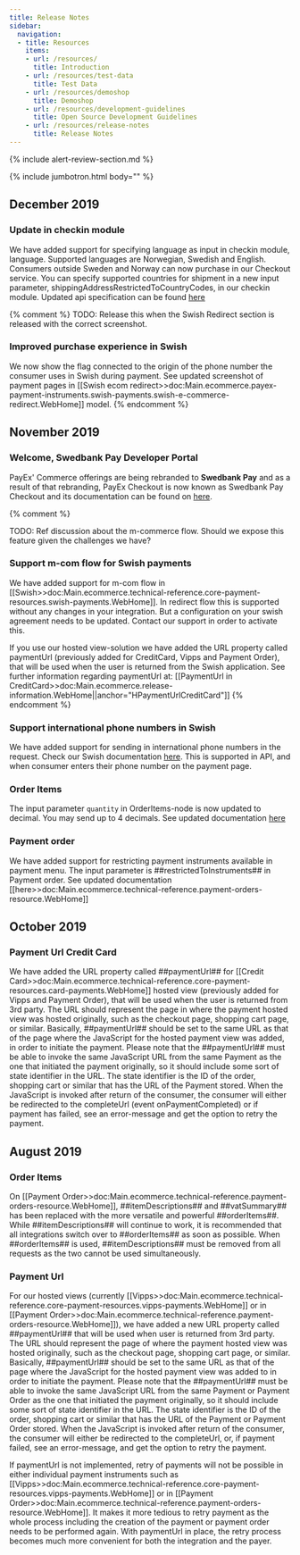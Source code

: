 ```yaml
---
title: Release Notes
sidebar:
  navigation:
  - title: Resources
    items:
    - url: /resources/
      title: Introduction
    - url: /resources/test-data
      title: Test Data
    - url: /resources/demoshop
      title: Demoshop
    - url: /resources/development-guidelines
      title: Open Source Development Guidelines
    - url: /resources/release-notes
      title: Release Notes
---
```


{% include alert-review-section.md %}

{% include jumbotron.html body="" %}

## December 2019

### Update in checkin module

We have added support for specifying language as input in checkin module,
language. Supported languages are Norwegian, Swedish and English. Consumers
outside Sweden and Norway can now purchase in our Checkout service. You can
specify supported countries for shipment in a new input parameter,
shippingAddressRestrictedToCountryCodes, in our checkin module.
Updated api specification can be found [here][initiate-consumer-session]

{% comment %}
TODO: Release this when the Swish Redirect section is released with the correct screenshot.

### Improved purchase experience in Swish

We now show the flag connected to the origin of the phone number the consumer
uses in Swish during payment. See updated screenshot of payment pages in [[Swish
ecom
redirect>>doc:Main.ecommerce.payex-payment-instruments.swish-payments.swish-e-commerce-redirect.WebHome]]
model.
{% endcomment %}

## November 2019

### Welcome, Swedbank Pay Developer Portal

PayEx' Commerce offerings are being rebranded to **Swedbank Pay** and as a
result of that rebranding, PayEx Checkout is now known as Swedbank Pay Checkout
and its documentation can be found on [here][checkout].

{% comment %}

TODO: Ref discussion about the m-commerce flow. Should we expose this feature
given the challenges we have?

### Support m-com flow for Swish payments

We have added support for m-com flow in
[[Swish>>doc:Main.ecommerce.technical-reference.core-payment-resources.swish-payments.WebHome]].
In redirect flow this is supported without any changes in your integration. But
a configuration on your swish agreement needs to be updated. Contact our support
in order to activate this.

If you use our hosted view-solution we have added the URL property called
paymentUrl (previously added for CreditCard, Vipps and Payment Order), that will
be used when the user is returned from the Swish application. See further
information regarding paymentUrl at: [[PaymentUrl in
CreditCard>>doc:Main.ecommerce.release-information.WebHome||anchor="HPaymentUrlCreditCard"]]
{% endcomment %}

### Support international phone numbers in Swish

We have added support for sending in international phone numbers in the request.
Check our Swish documentation [here][swish-other-features].
This is supported in API, and when consumer enters their phone number on the
payment page.

### Order Items

The input parameter `quantity` in OrderItems-node is now updated to decimal.
You may send up to 4 decimals. See updated documentation
[here][payment-orders]

### Payment order

We have added support for restricting payment instruments available in payment
menu. The input parameter is ##restrictedToInstruments## in Payment order. See
updated documentation
[[here>>doc:Main.ecommerce.technical-reference.payment-orders-resource.WebHome]]

## October 2019

### Payment Url Credit Card

We have added the URL property called ##paymentUrl## for [[Credit
Card>>doc:Main.ecommerce.technical-reference.core-payment-resources.card-payments.WebHome]]
hosted view (previously added for Vipps and Payment Order), that will be used
when the user is returned from 3rd party. The URL should represent the page in
where the payment hosted view was hosted originally, such as the checkout page,
shopping cart page, or similar. Basically, ##paymentUrl## should be set to the
same URL as that of the page where the JavaScript for the hosted payment view
was added, in order to initiate the payment. Please note that the ##paymentUrl##
must be able to invoke the same JavaScript URL from the same Payment as the one
that initiated the payment originally, so it should include some sort of state
identifier in the URL. The state identifier is the ID of the order, shopping
cart or similar that has the URL of the Payment stored. When the JavaScript is
invoked after return of the consumer, the consumer will either be redirected to
the completeUrl (event onPaymentCompleted) or if payment has failed, see an
error-message and get the option to retry the payment.

## August 2019

### Order Items

On [[Payment
Order>>doc:Main.ecommerce.technical-reference.payment-orders-resource.WebHome]],
##itemDescriptions## and ##vatSummary## has been replaced with the more
versatile and powerful ##orderItems##. While ##itemDescriptions## will continue
to work, it is recommended that all integrations switch over to ##orderItems##
as soon as possible. When ##orderItems## is used, ##itemDescriptions## must be
removed from all requests as the two cannot be used simultaneously.

### Payment Url

For our hosted views (currently
[[Vipps>>doc:Main.ecommerce.technical-reference.core-payment-resources.vipps-payments.WebHome]]
or in [[Payment
Order>>doc:Main.ecommerce.technical-reference.payment-orders-resource.WebHome]]),
we have added a new URL property called ##paymentUrl## that will be used when
user is returned from 3rd party. The URL should represent the page of where the
payment hosted view was hosted originally, such as the checkout page, shopping
cart page, or similar. Basically, ##paymentUrl## should be set to the same URL
as that of the page where the JavaScript for the hosted payment view was added
to in order to initiate the payment. Please note that the ##paymentUrl## must be
able to invoke the same JavaScript URL from the same Payment or Payment Order as
the one that initiated the payment originally, so it should include some sort of
state identifier in the URL. The state identifier is the ID of the order,
shopping cart or similar that has the URL of the Payment or Payment Order
stored. When the JavaScript is invoked after return of the consumer, the
consumer will either be redirected to the completeUrl, or, if payment failed,
see an error-message, and get the option to retry the payment.

If paymentUrl is not implemented, retry of payments will not be possible in
either individual payment instruments such as
[[Vipps>>doc:Main.ecommerce.technical-reference.core-payment-resources.vipps-payments.WebHome]]
or in [[Payment
Order>>doc:Main.ecommerce.technical-reference.payment-orders-resource.WebHome]].
It makes it more tedious to retry payment as the whole process including the
creation of the payment or payment order needs to be performed again. With
paymentUrl in place, the retry process becomes much more convenient for both the
integration and the payer.

[checkout]: /checkout
[initiate-consumer-session]: /checkout/checkin#checkin-back-end
[payment-orders]: /checkout/other-features#payment-orders
[swish-other-features]: /payments/swish/other-features